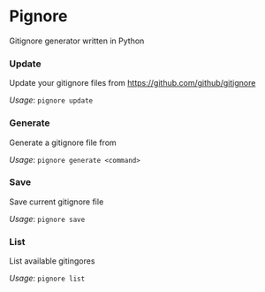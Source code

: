 # Pignore
Gitignore generator written in Python

### Update
Update your gitignore files from https://github.com/github/gitignore

*Usage*: `pignore update`

### Generate
Generate a gitignore file from 

*Usage*: `pignore generate <command>`

### Save
Save current gitignore file

*Usage*: `pignore save`

### List
List available gitingores

*Usage*: `pignore list`
